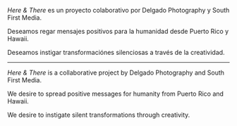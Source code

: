 <em>Here & There</em> es un proyecto colaborativo por Delgado Photography y South First Media.

Deseamos regar mensajes positivos para la humanidad desde Puerto Rico y Hawaii.

Deseamos instigar transformaciónes silenciosas a través de la creatividad.

---

<em>Here & There</em> is a collaborative project by Delgado Photography and South First Media.

We desire to spread positive messages for humanity from Puerto Rico and Hawaii.

We desire to instigate silent transformations through creativity. 
